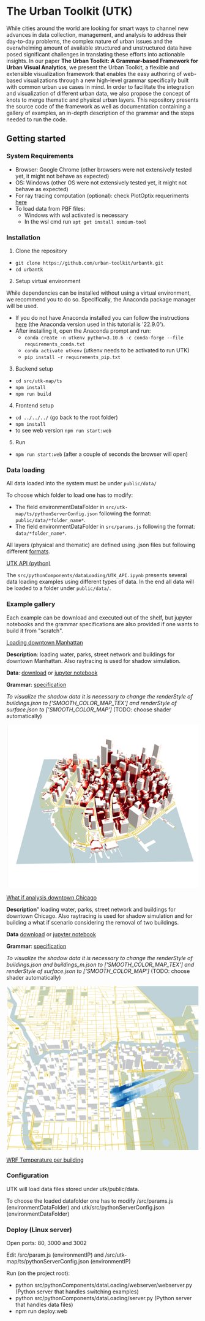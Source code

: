 # The Urban Toolkit (UTK)

While cities around the world are looking for smart ways to channel new advances in data collection, management, and
analysis to address their day-to-day problems, the complex nature of urban issues and the overwhelming amount of available structured
and unstructured data have posed significant challenges in translating these efforts into actionable insights. In our paper **The Urban Toolkit: A Grammar-based Framework for
Urban Visual Analytics**, we present the Urban Toolkit, a flexible and extensible visualization framework that enables the easy authoring of web-based visualizations
through a new high-level grammar specifically built with common urban use cases in mind. In order to facilitate the integration and
visualization of different urban data, we also propose the concept of knots to merge thematic and physical urban layers. This repository presents the source
code of the framework as well as documentation containing a gallery of examples, an in-depth description of the grammar and the steps needed to run the code.

## Getting started

### System Requirements

- Browser: Google Chrome (other browsers were not extensively tested yet, it might not behave as expected)
- OS: Windows (other OS were not extensively tested yet, it might not behave as expected)
- For ray tracing computation (optional): check PlotOptix requeriments [here](https://plotoptix.rnd.team/)
- To load data from PBF files:
    - Windows with wsl activated is necessary
    - In the wsl cmd run `apt get install osmium-tool`

### Installation

1. Clone the repository

- `git clone https://github.com/urban-toolkit/urbantk.git`
- `cd urbantk`

2. Setup virtual environment

While dependencies can be installed without using a virtual environment, we recommend you to do so. Specifically, the Anaconda package manager will be used.  

- If you do not have Anaconda installed you can follow the instructions [here](https://www.anaconda.com/) (the Anaconda version used in this tutorial is '22.9.0').
- After installing it, open the Anaconda prompt and run:
    - `conda create -n utkenv python=3.10.6 -c conda-forge --file requirements_conda.txt`
    - `conda activate utkenv` (utkenv needs to be activated to run UTK)
    - `pip install -r requirements_pip.txt`

3. Backend setup 

- `cd src/utk-map/ts`
- `npm install`
- `npm run build`

4. Frontend setup

- `cd ../../../` (go back to the root folder)
- `npm install`
- to see web version `npm run start:web`

5. Run

- `npm run start:web` (after a couple of seconds the browser will open)

### Data loading

All data loaded into the system must be under `public/data/`

To choose which folder to load one has to modify:  
- The field environmentDataFolder in `src/utk-map/ts/pythonServerConfig.json` following the format: `public/data/*folder_name*`.  
- The field environmentDataFolder in `src/params.js` following the format: `data/*folder_name*`.

All layers (physical and thematic) are defined using .json files but following different [formats](https://github.com/urban-toolkit/urbantk-react-ts/tree/master/src/pythonComponents/dataLoading/layers_format.md).

<ins>[UTK API (python)](https://github.com/urban-toolkit/urbantk-react-ts/tree/master/src/pythonComponents/dataLoading/README.md)</ins>

The `src/pythonComponents/dataLoading/UTK_API.ipynb` presents several data loading examples using different types of data. In the end all data will be loaded to a folder under `public/data/`.

### Example gallery

Each example can be download and executed out of the shelf, but jupyter notebooks and the grammar specifications are also provided if one wants to build it from "scratch".

<ins>Loading downtown Manhattan</ins>

**Description**: loading water, parks, street network and buildings for downtown Manhattan. Also raytracing is used for shadow simulation.

**Data**: [download](https://drive.google.com/drive/folders/13PlCVp_k464Xygp4kGsp_ZactGP91KJH?usp=share_link) or [jupyter notebook](https://github.com/urban-toolkit/urbantk-react-ts/tree/master/examples/downtown_manhattan/data.ipynb)

**Grammar**: [specification](https://github.com/urban-toolkit/urbantk-react-ts/tree/master/examples/downtown_manhattan/grammar.json)

*To visualize the shadow data it is necessary to change the renderStyle of buildings.json to \['SMOOTH_COLOR_MAP_TEX'\] and renderStyle of surface.json to \['SMOOTH_COLOR_MAP'\]* (TODO: choose shader automatically)

<p align="center">
    <img src="./images/example_downtown_manhattan.png"  width="500">
</p>

<ins>What if analysis downtown Chicago</ins>

**Description**" loading water, parks, street network and buildings for downtown Chicago. Also raytracing is used for shadow simulation and for building a what if scenario considering the removal of two buildings.

**Data** [download](https://drive.google.com/drive/folders/1E8ItW4VO_SParQwc-AJuIQ2Y3-ffdqV_?usp=share_link) or [jupyter notebook](https://github.com/urban-toolkit/urbantk-react-ts/tree/master/examples/whatif_downtown_chicago/data.ipynb)

**Grammar**: [specification](https://github.com/urban-toolkit/urbantk-react-ts/tree/master/examples/whatif_downtown_chicago/grammar.json)

*To visualize the shadow data it is necessary to change the renderStyle of buildings.json and buildings_m.json to \['SMOOTH_COLOR_MAP_TEX'\] and renderStyle of surface.json to \['SMOOTH_COLOR_MAP'\]* (TODO: choose shader automatically)

<p align="center">
    <img src="./images/example_whatif_downtown_chicago.png"  width="500">
</p>

<ins>WRF Temperature per building</ins>



### Configuration

UTK will load data files stored under utk/public/data.  

To choose the loaded datafolder one has to modify /src/params.js (environmentDataFolder) and utk/src/pythonServerConfig.json (environmentDataFolder)

### Deploy (Linux server)

Open ports: 80, 3000 and 3002  

Edit /src/param.js (environmentIP) and /src/utk-map/ts/pythonServerConfig.json (environmentIP)

Run (on the project root):

- python src/pythonComponents/dataLoading/webserver/webserver.py (Python server that handles switching examples)
- python src/pythonComponents/dataLoading/server.py (Python server that handles data files)
- npm run deploy:web
